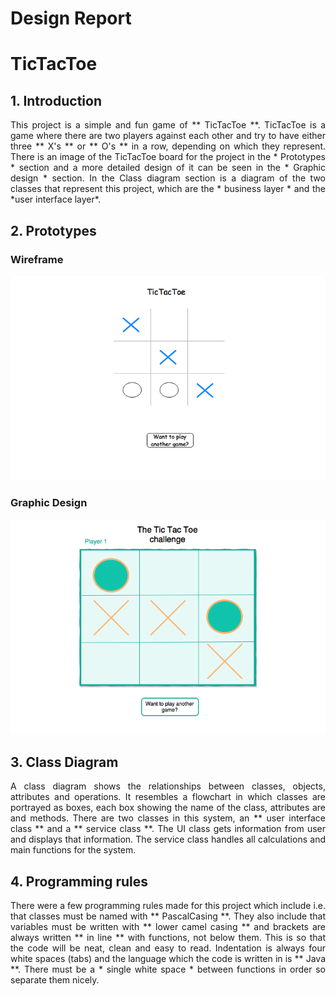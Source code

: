 # Design Report

#  TicTacToe

## 1. Introduction
<div style="text-align: justify">
This project is a simple and fun game of ** TicTacToe **. TicTacToe is a game where there are two players against each other and try to have either three ** X's ** or ** O's ** in a row, depending on which they represent. There is an image of the TicTacToe board for the project in the * Prototypes * section and a more detailed design of it can be seen in the * Graphic design * section. In the Class diagram section is a diagram of the two classes that represent this project, which are the * business layer * and the *user interface layer*.

<div>

## 2. Prototypes

### Wireframe
![Image of Wireframe](images/Wireframe.png)

### Graphic Design
![Image of GraphicDesign](images/GraphicDesign.png)

## 3. Class Diagram
<div style="text-align: justify">
A class diagram shows the relationships between classes, objects, attributes and operations. It resembles a flowchart in which classes are portrayed as boxes, each box showing the name of the class, attributes are and methods. There are two classes in this system, an ** user interface class ** and a ** service class **. The UI class gets information from user and displays that information. The service class handles all calculations and main functions for the system.

<div>

## 4. Programming rules
<div style="text-align: justify">
There were a few programming rules made for this project which include i.e. that classes must be named with ** PascalCasing **. They also include that variables must be written with ** lower camel casing ** and brackets are always written ** in line ** with functions, not below them. This is so that the code will be neat, clean and easy to read. Indentation is always four white spaces (tabs) and the language which the code is written in is ** Java **. There must be a * single white space * between functions in order so separate them nicely. <div>
